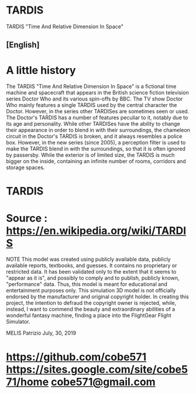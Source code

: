 # TARDIS
 TARDIS "Time And Relative Dimension In Space"

[English]
----------
A little history
========================================================
The TARDIS "Time And Relative Dimension In Space" is a fictional time machine and spacecraft that appears in the British science fiction television series Doctor Who and its various spin-offs by BBC. The TV show Doctor Who mainly features a single TARDIS used by the central character the Doctor. However, in the series other TARDISes are sometimes seen or used. The Doctor's TARDIS has a number of features peculiar to it, notably due to its age and personality. While other TARDISes have the ability to change their appearance in order to blend in with their surroundings, the chameleon circuit in the Doctor's TARDIS is broken, and it always resembles a police box. However, in the new series (since 2005), a perception filter is used to make the TARDIS blend in with the surroundings, so that it is often ignored by passersby. While the exterior is of limited size, the TARDIS is much bigger on the inside, containing an infinite number of rooms, corridors and storage spaces. 

TARDIS
========================================================
Source         : https://en.wikipedia.org/wiki/TARDIS
========================================================
NOTE
This model was created using publicly available data, publicly available reports, textbooks, and guesses. It contains no proprietary or restricted data. It has been validated only to the extent that it seems to "appear as it is", and possibly to comply and to publish, publicly known, "performance" data. Thus, this model is meant for educational and entertainment purposes only. This simulation 3D model is not officially endorsed by the manufacturer and original copyright holder. In creating this project, the intention to defraud the copyright owner is rejected, while, instead, I want to commend the beauty and extraordinary abilities of a wonderful fantasy machine, finding a place into the FlightGear Flight Simulator.

MELIS Patrizio
July, 30, 2019

https://github.com/cobe571
https://sites.google.com/site/cobe571/home
cobe571@gmail.com
========================================================
